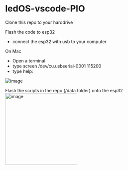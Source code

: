 # ledOS-vscode-PIO

Clone this repo to your harddrive

Flash the code to esp32
- connect the esp32 with usb to your computer

On Mac
- Open a terminal
- type screen /dev/cu.usbserial-0001 115200
- type help:

![image](https://github.com/user-attachments/assets/92063a4d-f6a7-48e9-b8f6-88f09642b373)


Flash the scripts in the repo (/data folder) onto the esp32
<img width="231" alt="image" src="https://github.com/user-attachments/assets/063ae119-2126-4ab5-94a7-12a06e832901">

